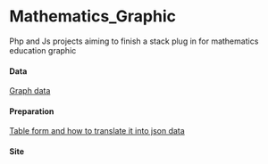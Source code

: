 # Mathematics_Graphic
Php and Js projects aiming to finish a stack plug in for mathematics education graphic

#### Data 
[Graph data](https://github.com/Freyja-Leky/Mathematics_Graphic/tree/main/Node%26Links)

#### Preparation  
[Table form and how to translate it into json data](https://github.com/Freyja-Leky/Mathematics_Graphic/tree/main/PRT2JSON)

#### Site
